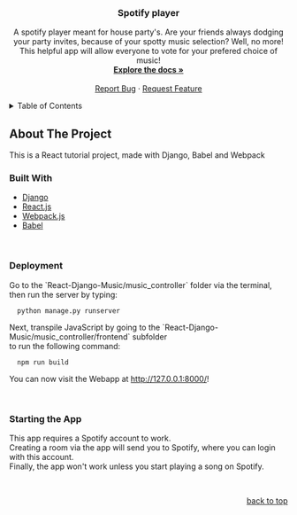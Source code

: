 

<br />
<div align="center">
<h3 align="center" id="top">Spotify player</h3>

  <p align="center">
    A spotify player meant for house party's. Are your friends always dodging your party invites,
	because of your spotty music selection? Well, no more! This helpful app 
	will allow everyone to vote for your prefered choice of music!
    <br />
    <a href="https://github.com/JurianvdWoude/spotify-player/wiki"><strong>Explore the docs »</strong></a>
    <br />
    <br />
    <a href="https://github.com/JurianvdWoude/spotify-player/issues">Report Bug</a>
    ·
    <a href="https://github.com/JurianvdWoude/spotify-player/issues">Request Feature</a>
  </p>
</div>



<!-- TABLE OF CONTENTS -->
<details>
  <summary>Table of Contents</summary>
  <ol>
    <li>
      <a href="#about-the-project">About The Project</a>
      <ul>
        <li><a href="#built-with">Built With</a></li>
        <li><a href="#deployment">Deployment</a></li>
	<li><a href="#starting-app">Starting the App</a></li>
      </ul>
    </li>
  </ol>
</details>



<!-- ABOUT THE PROJECT -->
## About The Project

This is a React tutorial project, made with Django, Babel and Webpack



<!-- BUILT WITH -->
### Built With
<span id="built-with"></span>

* [Django](https://www.djangoproject.com/)
* [React.js](https://reactjs.org/)
* [Webpack.js](https://webpack.js.org/)
* [Babel](https://babeljs.io/)
</br>


<!-- DEPLOYMENT -->
### Deployment
<span id="deployment"></span>

<p>Go to the `React-Django-Music/music_controller` folder
via the terminal, </br>
then run the server by typing:</p>
    
  ```
    python manage.py runserver
  ```
    

<p>Next, transpile JavaScript by going to the `React-Django-Music/music_controller/frontend` subfolder</br>
to run the following command:</p>

  ```
    npm run build
  ```


<p>You can now visit the Webapp at <a href="http://127.0.0.1:8000/">http://127.0.0.1:8000/</a>!</p>
</br>



<!-- STARTING THE APP -->
### Starting the App
<span id="starting-app"></span>

<p>
This app requires a Spotify account to work.</br>
Creating a room via the app will send you to Spotify, where you can login with this account.</br>
Finally, the app won't work unless you start playing a song on Spotify.
</p>
</br>

<p align="right"><a href="#top">back to top</a></p>
